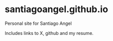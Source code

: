 # santiagoangel.github.io

Personal site for Santiago Angel

Includes links to X, github and my resume.
